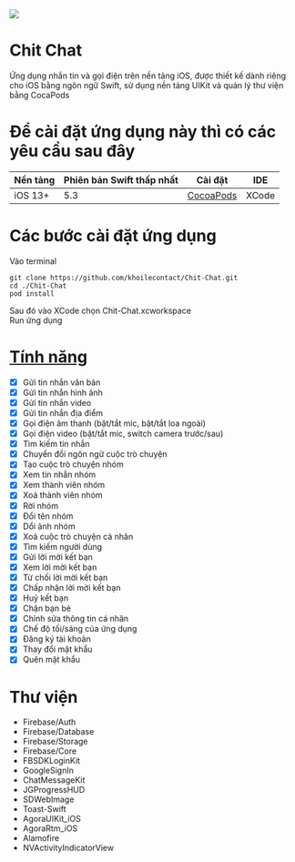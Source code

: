 <div align="center">
  <div style="display: flex;">
    <img src="https://user-images.githubusercontent.com/67513142/175763994-91975f76-b257-4689-83a3-2abee28aa018.png" style="vertical-align: top;" />
  </div>
</div>

# Chit Chat
Ứng dụng nhắn tin và gọi điện trên nền tảng iOS, được thiết kế dành riêng cho iOS bằng ngôn ngữ Swift, sử dụng nền tảng UIKit và quản lý thư viện bằng CocaPods

# Để cài đặt ứng dụng này thì có các yêu cầu sau đây
| Nền tảng | Phiên bản Swift thấp nhất | Cài đặt | IDE |
| --- | --- | --- | --- |
| iOS 13+ | 5.3 | [CocoaPods](#cocoapods) | XCode |

# Các bước cài đặt ứng dụng
Vào terminal
```
git clone https://github.com/khoilecontact/Chit-Chat.git
cd ./Chit-Chat
pod install
```
Sau đó vào XCode chọn Chit-Chat.xcworkspace\
Run ứng dụng

# [Tính năng](#features)
- [x] Gửi tin nhắn văn bản 
- [x] Gửi tin nhắn hình ảnh
- [x] Gửi tin nhắn video
- [x] Gửi tin nhắn địa điểm
- [x] Gọi điện âm thanh (bật/tắt mic, bật/tắt loa ngoài)
- [x] Gọi điện video (bật/tắt mic, switch camera trước/sau)
- [x] Tìm kiếm tin nhắn
- [x] Chuyển đổi ngôn ngữ cuộc trò chuyện
- [x] Tạo cuộc trò chuyện nhóm
- [x] Xem tin nhắn nhóm
- [x] Xem thành viên nhóm
- [x] Xoá thành viên nhóm
- [x] Rời nhóm
- [x] Đổi tên nhóm
- [x] Dổi ảnh nhóm  
- [x] Xoá cuộc trò chuyện cá nhân
- [x] Tìm kiếm người dùng
- [x] Gửi lời mời kết bạn
- [x] Xem lời mời kết bạn
- [x] Từ chối lời mời kết bạn
- [x] Chấp nhận lời mời kết bạn
- [x] Huỷ kết bạn
- [x] Chặn bạn bè
- [x] Chỉnh sửa thông tin cá nhân
- [x] Chế độ tối/sáng của ứng dụng
- [x] Đăng ký tài khoản
- [x] Thay đổi mật khẩu
- [x] Quên mật khẩu    

# Thư viện
- Firebase/Auth
- Firebase/Database
- Firebase/Storage
- Firebase/Core
- FBSDKLoginKit
- GoogleSignIn
- ChatMessageKit
- JGProgressHUD
- SDWebImage
- Toast-Swift
- AgoraUIKit_iOS
- AgoraRtm_iOS
- Alamofire
- NVActivityIndicatorView
